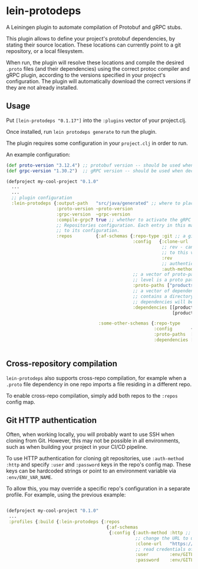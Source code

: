 # lein-protodeps

A Leiningen plugin to automate compilation of Protobuf and gRPC stubs.

This plugin allows to define your project's protobuf dependencies, by stating
their source location. These locations can currently point to a git repository, or a local filesystem.

When run, the plugin will resolve these locations and compile the desired `.proto` files (and their dependencies)
using the correct protoc compiler and gRPC plugin, according to the versions specified
in your project's configuration. The plugin will automatically download the correct versions if they
are not already installed.

## Usage

Put `[lein-protodeps "0.1.17"]` into the `:plugins` vector of your project.clj.

Once installed, run `lein protodeps generate` to run the plugin.

The plugin requires some configuration in your `project.clj` in order to run.

An example configuration:

```clj
(def proto-version "3.12.4") ;; protobuf version -- should be used when declaring protobuf dependencies
(def grpc-version "1.30.2")  ;; gRPC version -- should be used when declaring gRPC dependencies

(defproject my-cool-project "0.1.0"
  ...
  ...
  ;; plugin configuration
  :lein-protodeps {:output-path   "src/java/generated" ;; where to place the generated files? Should reside within your `java-source-paths`
                   :proto-version ~proto-version
                   :grpc-version  ~grpc-version
                   :compile-grpc? true ;; whether to activate the gRPC plugin during the stub generation process
                   ;; Repositories configuration. Each entry in this map is an entry mapping a logical repository name
                   ;; to its configuration.
                   :repos         {:af-schemas {:repo-type :git ;; a git repo
                                                :config   {:clone-url   "git@localhost:test/repo.git" ;; url to clone from
                                                           ;; rev - can point to a commit hash, tag name or branch name. The repo will be cloned
                                                           ;; to this version of itself. If unspecified, will point to origin's HEAD (i.e, master).
                                                           :rev         "origin/mybranch"
                                                           ;; authentication method - can be either :ssh or :http. Defauls to ssh if unspecified.
                                                           :auth-method :ssh}
                                                ;; a vector of proto-paths relative to the directory root. May use an empty string if the root
                                                ;; level is a proto path in itself.
                                                :proto-paths ["products"]
                                                ;; a vector of dependencies which control what stubs to compile. Each dependency vector
                                                ;; contains a directory under one of the proto paths. All files in this directory and their
                                                ;; dependencies will be compiled.
                                                :dependencies [[products/events]
                                                               [products/adrevenue]]}

                                   :some-other-schemas {:repo-type    :filesystem ;; read files directly from filesystem instead of git.
                                                        :config       {:path "/home/ronen/Projects/af-proto"} ;; path
                                                        :proto-paths  ["products"]
                                                        :dependencies [[products/foo]
                                                                       [products/bar]]}}}
```

## Cross-repository compilation

`lein-protodeps` also supports cross-repo compilation, for example when a `.proto` file dependency in one repo imports a file
residing in a different repo.

To enable cross-repo compilation, simply add both repos to the `:repos` config map.

## Git HTTP authentication

Often, when working locally, you will probably want to use SSH when cloning from Git. However, this may not be possible in all environments, such as
when building your project in your CI/CD pipeline.

To use HTTP authentication for cloning git repositories, use `:auth-method :http` and specify `:user` and `:password` keys in the repo's config map.
These keys can be hardcoded strings or point to an environment variable via `:env/ENV_VAR_NAME`.

To allow this, you may override a specific repo's configuration in a separate profile. For example, using the previous example:

```clj

(defproject my-cool-project "0.1.0"
 ...
 :profiles {:build {:lein-protodeps {:repos
                                      {:af-schemas
                                       {:config {:auth-method :http ;; switch to HTTP auth
                                                 ;; change the URL to use HTTP:
                                                 :clone-url   "https://***REMOVED***/DataInfra/af-proto.git"
                                                 ;; read credentials off the environment:
                                                 :user        :env/GITLAB_USER
                                                 :password    :env/GITLAB_PASSWORD}}}}}}
```                                                    
